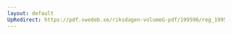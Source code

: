 ```yaml
---
layout: default
UpRedirect: https://pdf.swedeb.se/riksdagen-volumeG-pdf/199596/reg_199596/reg_199596_0147.pdf
---
```

